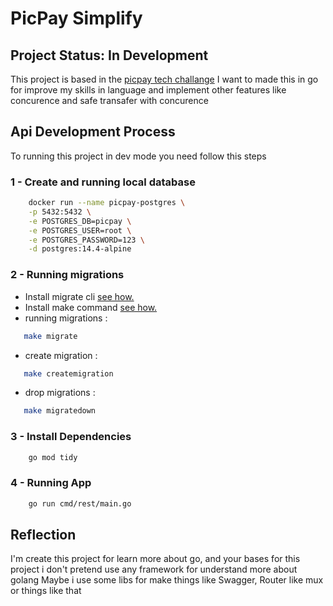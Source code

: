 # PicPay Simplify

## Project Status: In Development
This project is based in the [picpay tech challange](https://github.com/PicPay/picpay-desafio-backend)
I want to made this in go for improve my skills in language and implement other features like concurence and safe transafer with concurence

## Api Development Process

To running this project in dev mode you need follow this steps

### 1 - Create and running local database
```bash
    docker run --name picpay-postgres \
    -p 5432:5432 \
    -e POSTGRES_DB=picpay \
    -e POSTGRES_USER=root \
    -e POSTGRES_PASSWORD=123 \
    -d postgres:14.4-alpine
```

### 2 - Running migrations <br>
 - Install migrate cli [see how.](https://github.com/golang-migrate/migrate)
 - Install make command [see how.](https://pt.linux-console.net/?p=14595#:~:text=Como%20instalar%20e%20usar%20o%20Make%20no%20Ubuntu,de%20comando%20make%2C%20execute%20o%20comando%3A%20%24%20make--version)
 - running migrations : 
 ```bash
    make migrate
 ```
 - create migration : 
 ```bash
    make createmigration
 ```
  - drop migrations : 
 ```bash
    make migratedown
 ```

### 3 - Install Dependencies
```bash
    go mod tidy
```

### 4 - Running App
```bash
    go run cmd/rest/main.go
```

## Reflection

I'm create this project for learn more about go, and your bases
for this project i don't pretend use any framework for understand more about golang
Maybe i use some libs for make things like Swagger, Router like mux or things like that